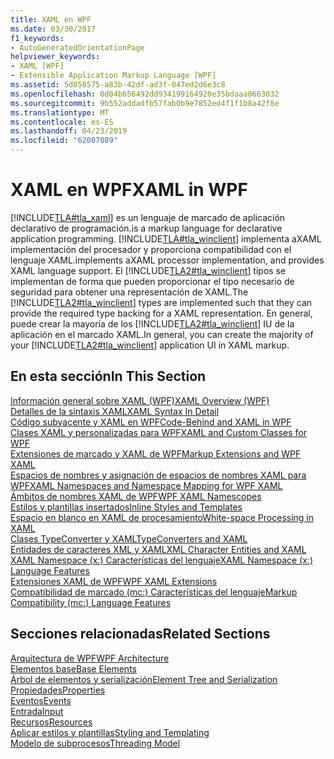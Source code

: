 ```yaml
---
title: XAML en WPF
ms.date: 03/30/2017
f1_keywords:
- AutoGeneratedOrientationPage
helpviewer_keywords:
- XAML [WPF]
- Extensible Application Markup Language [WPF]
ms.assetid: 5d858575-a83b-42df-ad3f-047ed2d6e3c8
ms.openlocfilehash: 0d04b656492dd934199164920e35bdaaa0663032
ms.sourcegitcommit: 9b552addadfb57fab0b9e7852ed4f1f1b8a42f8e
ms.translationtype: MT
ms.contentlocale: es-ES
ms.lasthandoff: 04/23/2019
ms.locfileid: "62007089"
---
```

# <a name="xaml-in-wpf"></a><span data-ttu-id="f5750-102">XAML en WPF</span><span class="sxs-lookup"><span data-stu-id="f5750-102">XAML in WPF</span></span>
[!INCLUDE[TLA#tla_xaml](../../../../includes/tlasharptla-xaml-md.md)] <span data-ttu-id="f5750-103">es un lenguaje de marcado de aplicación declarativo de programación.</span><span class="sxs-lookup"><span data-stu-id="f5750-103">is a markup language for declarative application programming.</span></span> [!INCLUDE[TLA#tla_winclient](../../../../includes/tlasharptla-winclient-md.md)] <span data-ttu-id="f5750-104">implementa aXAML implementación del procesador y proporciona compatibilidad con el lenguaje XAML.</span><span class="sxs-lookup"><span data-stu-id="f5750-104">implements aXAML processor implementation, and provides XAML language support.</span></span> <span data-ttu-id="f5750-105">El [!INCLUDE[TLA2#tla_winclient](../../../../includes/tla2sharptla-winclient-md.md)] tipos se implementan de forma que pueden proporcionar el tipo necesario de seguridad para obtener una representación de XAML.</span><span class="sxs-lookup"><span data-stu-id="f5750-105">The [!INCLUDE[TLA2#tla_winclient](../../../../includes/tla2sharptla-winclient-md.md)] types are implemented such that they can provide the required type backing for a XAML representation.</span></span> <span data-ttu-id="f5750-106">En general, puede crear la mayoría de los [!INCLUDE[TLA2#tla_winclient](../../../../includes/tla2sharptla-winclient-md.md)] IU de la aplicación en el marcado XAML.</span><span class="sxs-lookup"><span data-stu-id="f5750-106">In general, you can create the majority of your [!INCLUDE[TLA2#tla_winclient](../../../../includes/tla2sharptla-winclient-md.md)] application UI in XAML markup.</span></span>  
  
## <a name="in-this-section"></a><span data-ttu-id="f5750-107">En esta sección</span><span class="sxs-lookup"><span data-stu-id="f5750-107">In This Section</span></span>  
 [<span data-ttu-id="f5750-108">Información general sobre XAML (WPF)</span><span class="sxs-lookup"><span data-stu-id="f5750-108">XAML Overview (WPF)</span></span>](xaml-overview-wpf.md)  
 [<span data-ttu-id="f5750-109">Detalles de la sintaxis XAML</span><span class="sxs-lookup"><span data-stu-id="f5750-109">XAML Syntax In Detail</span></span>](xaml-syntax-in-detail.md)  
 [<span data-ttu-id="f5750-110">Código subyacente y XAML en WPF</span><span class="sxs-lookup"><span data-stu-id="f5750-110">Code-Behind and XAML in WPF</span></span>](code-behind-and-xaml-in-wpf.md)  
 [<span data-ttu-id="f5750-111">Clases XAML y personalizadas para WPF</span><span class="sxs-lookup"><span data-stu-id="f5750-111">XAML and Custom Classes for WPF</span></span>](xaml-and-custom-classes-for-wpf.md)  
 [<span data-ttu-id="f5750-112">Extensiones de marcado y XAML de WPF</span><span class="sxs-lookup"><span data-stu-id="f5750-112">Markup Extensions and WPF XAML</span></span>](markup-extensions-and-wpf-xaml.md)  
 [<span data-ttu-id="f5750-113">Espacios de nombres y asignación de espacios de nombres XAML para WPF</span><span class="sxs-lookup"><span data-stu-id="f5750-113">XAML Namespaces and Namespace Mapping for WPF XAML</span></span>](xaml-namespaces-and-namespace-mapping-for-wpf-xaml.md)  
 [<span data-ttu-id="f5750-114">Ámbitos de nombres XAML de WPF</span><span class="sxs-lookup"><span data-stu-id="f5750-114">WPF XAML Namescopes</span></span>](wpf-xaml-namescopes.md)  
 [<span data-ttu-id="f5750-115">Estilos y plantillas insertados</span><span class="sxs-lookup"><span data-stu-id="f5750-115">Inline Styles and Templates</span></span>](inline-styles-and-templates.md)  
 [<span data-ttu-id="f5750-116">Espacio en blanco en XAML de procesamiento</span><span class="sxs-lookup"><span data-stu-id="f5750-116">White-space Processing in XAML</span></span>](../../xaml-services/whitespace-processing-in-xaml.md)  
 [<span data-ttu-id="f5750-117">Clases TypeConverter y XAML</span><span class="sxs-lookup"><span data-stu-id="f5750-117">TypeConverters and XAML</span></span>](typeconverters-and-xaml.md)  
 [<span data-ttu-id="f5750-118">Entidades de caracteres XML y XAML</span><span class="sxs-lookup"><span data-stu-id="f5750-118">XML Character Entities and XAML</span></span>](../../xaml-services/xml-character-entities-and-xaml.md)  
 [<span data-ttu-id="f5750-119">XAML Namespace (x:) Características del lenguaje</span><span class="sxs-lookup"><span data-stu-id="f5750-119">XAML Namespace (x:) Language Features</span></span>](../../xaml-services/xaml-namespace-x-language-features.md)  
 [<span data-ttu-id="f5750-120">Extensiones XAML de WPF</span><span class="sxs-lookup"><span data-stu-id="f5750-120">WPF XAML Extensions</span></span>](wpf-xaml-extensions.md)  
 [<span data-ttu-id="f5750-121">Compatibilidad de marcado (mc:) Características del lenguaje</span><span class="sxs-lookup"><span data-stu-id="f5750-121">Markup Compatibility (mc:) Language Features</span></span>](markup-compatibility-mc-language-features.md)  
  
## <a name="related-sections"></a><span data-ttu-id="f5750-122">Secciones relacionadas</span><span class="sxs-lookup"><span data-stu-id="f5750-122">Related Sections</span></span>  
 [<span data-ttu-id="f5750-123">Arquitectura de WPF</span><span class="sxs-lookup"><span data-stu-id="f5750-123">WPF Architecture</span></span>](wpf-architecture.md)  
  [<span data-ttu-id="f5750-124">Elementos base</span><span class="sxs-lookup"><span data-stu-id="f5750-124">Base Elements</span></span>](base-elements.md)  
  [<span data-ttu-id="f5750-125">Árbol de elementos y serialización</span><span class="sxs-lookup"><span data-stu-id="f5750-125">Element Tree and Serialization</span></span>](element-tree-and-serialization.md)  
  [<span data-ttu-id="f5750-126">Propiedades</span><span class="sxs-lookup"><span data-stu-id="f5750-126">Properties</span></span>](properties-wpf.md)  
  [<span data-ttu-id="f5750-127">Eventos</span><span class="sxs-lookup"><span data-stu-id="f5750-127">Events</span></span>](events-wpf.md)  
  [<span data-ttu-id="f5750-128">Entrada</span><span class="sxs-lookup"><span data-stu-id="f5750-128">Input</span></span>](input-wpf.md)  
  [<span data-ttu-id="f5750-129">Recursos</span><span class="sxs-lookup"><span data-stu-id="f5750-129">Resources</span></span>](resources-wpf.md)  
  [<span data-ttu-id="f5750-130">Aplicar estilos y plantillas</span><span class="sxs-lookup"><span data-stu-id="f5750-130">Styling and Templating</span></span>](../controls/styling-and-templating.md)  
  [<span data-ttu-id="f5750-131">Modelo de subprocesos</span><span class="sxs-lookup"><span data-stu-id="f5750-131">Threading Model</span></span>](threading-model.md)
